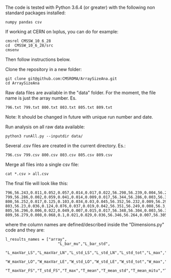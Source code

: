 

The code is tested with Python 3.6.4 (or greater) with the following
non standard packages installed:
```
numpy pandas csv
```

If working at CERN on lxplus, you can do for example:
```
cmsrel CMSSW_10_6_28
cd  CMSSW_10_6_28/src
cmsenv
```
Then follow instructions below.

Clone the repository in a new folder:
```
git clone git@github.com:CMSROMA/ArraySizeAna.git
cd ArraySizeAna
```

Raw data files are available in the "data" folder.
For the moment, the file name is just the array number. Es.
```
796.txt	799.txt	800.txt	803.txt	805.txt	809.txt
```
Note: It should be changed in future with unique run number and date.

Run analysis on all raw data available:
```
python3 runAll.py --inputdir data/
```

Several .csv files are created in the current directory. Es.:
```
796.csv	799.csv	800.csv	803.csv	805.csv	809.csv
```

Merge all files into a single csv file:
```
cat *.csv > all.csv
```

The final file will look like this:
```
796,56.243,0.011,0.052,0.057,0.014,0.017,0.022,56.298,56.239,0.004,56.268,0.016,0.044,0.125,0.014,0.043,0.045,51.508,51.431,0.014,51.47,0.04,0.08,0.019,3.368,3.333,0.002,3.333,0.019
799,56.286,0.002,0.059,0.041,0.014,0.009,0.017,56.344,56.286,0.003,56.315,0.015,0.052,0.032,0.014,0.012,0.018,51.478,51.442,0.006,51.46,0.014,0.08,0.016,3.394,3.358,0.002,3.358,0.016
800,56.252,0.017,0.125,0.103,0.034,0.03,0.045,56.352,56.232,0.009,56.292,0.033,0.079,0.081,0.027,0.031,0.041,51.48,51.395,0.012,51.438,0.029,0.12,0.024,3.352,3.292,0.002,3.292,0.024
803,56.23,0.036,0.124,0.076,0.037,0.019,0.042,56.351,56.249,0.008,56.3,0.031,0.09,0.074,0.028,0.023,0.036,51.39,51.305,0.011,51.347,0.026,0.104,0.023,3.389,3.311,0.002,3.311,0.023
805,56.296,0.006,0.022,0.049,0.007,0.015,0.017,56.348,56.304,0.003,56.326,0.016,0.158,0.104,0.053,0.031,0.061,51.856,51.71,0.019,51.783,0.048,0.168,0.043,3.491,3.4,0.004,3.4,0.043
809,56.279,0.008,0.068,0.1,0.021,0.029,0.036,56.346,56.264,0.007,56.305,0.027,0.213,0.122,0.083,0.034,0.09,51.852,51.672,0.027,51.762,0.068,0.165,0.037,3.402,3.281,0.003,3.281,0.037
```

where the column names are defined/described inside the "Dimensions.py" code and they are:
```
l_results_names = ["array",
                       "L_bar_mu","L_bar_std",
                       "L_maxVar_LS","L_maxVar_LN","L_std_LS","L_std_LN","L_std_tot","L_max","L_mean","L_mean_std","L_mean_mitu","L_std_mitu",
                       "W_maxVar_LO","W_maxVar_LE","W_std_LO","W_std_LE","W_std_tot","W_max","W_mean","W_mean_std","W_mean_mitu","W_std_mitu",
                       "T_maxVar_FS","T_std_FS","T_max","T_mean","T_mean_std","T_mean_mitu","T_std_mitu"]
```

